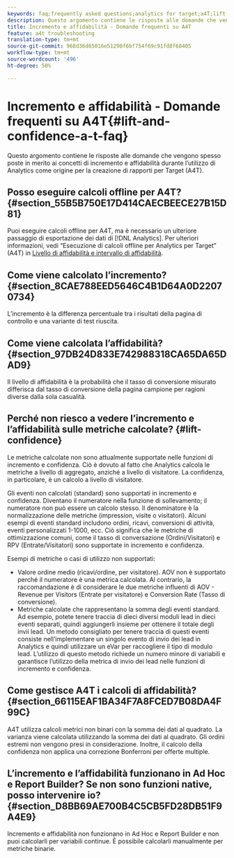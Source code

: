 ```yaml
---
keywords: faq;frequently asked questions;analytics for target;a4T;lift;ad hoc;report builder;confidence
description: Questo argomento contiene le risposte alle domande che vengono spesso poste in merito ai concetti di incremento e affidabilità durante l’utilizzo di Analytics come origine per la creazione di rapporti per Target (A4T).
title: Incremento e affidabilità - Domande frequenti su A4T
feature: a4t troubleshooting
translation-type: tm+mt
source-git-commit: 968d36d65016e51290f6bf754f69c91fd8f68405
workflow-type: tm+mt
source-wordcount: '496'
ht-degree: 50%

---
```



# Incremento e affidabilità - Domande frequenti su A4T{#lift-and-confidence-a-t-faq}

Questo argomento contiene le risposte alle domande che vengono spesso poste in merito ai concetti di incremento e affidabilità durante l’utilizzo di Analytics come origine per la creazione di rapporti per Target (A4T).

## Posso eseguire calcoli offline per A4T? {#section_55B5B750E17D414CAECBEECE27B15D81}

Puoi eseguire calcoli offline per A4T, ma è necessario un ulteriore passaggio di esportazione dei dati di [!DNL Analytics]. Per ulteriori informazioni, vedi “Esecuzione di calcoli offline per Analytics per Target” (A4T) in [Livello di affidabilità e intervallo di affidabilità](/help/c-reports/conversion-rate.md#concept_0D0002A1EBDF420E9C50E2A46F36629B).

## Come viene calcolato l’incremento? {#section_8CAE788EED5646C4B1D64A0D22070734}

L’incremento è la differenza percentuale tra i risultati della pagina di controllo e una variante di test riuscita.

## Come viene calcolata l’affidabilità? {#section_97DB24D833E742988318CA65DA65DAD9}

Il livello di affidabilità è la probabilità che il tasso di conversione misurato differisca dal tasso di conversione della pagina campione per ragioni diverse dalla sola casualità.

## Perché non riesco a vedere l’incremento e l’affidabilità sulle metriche calcolate?  {#lift-confidence}

Le metriche calcolate non sono attualmente supportate nelle funzioni di incremento e confidenza. Ciò è dovuto al fatto che Analytics calcola le metriche a livello di aggregato, anziché a livello di visitatore. La confidenza, in particolare, è un calcolo a livello di visitatore.

Gli eventi non calcolati (standard) sono supportati in incremento e confidenza. Diventano il numeratore nella funzione di sollevamento; il numeratore non può essere un calcolo stesso. Il denominatore è la normalizzazione delle metriche (impression, visite o visitatori). Alcuni esempi di eventi standard includono ordini, ricavi, conversioni di attività, eventi personalizzati 1-1000, ecc. Ciò significa che le metriche di ottimizzazione comuni, come il tasso di conversazione (Ordini/Visitatori) e RPV (Entrate/Visitatori) sono supportate in incremento e confidenza.

Esempi di metriche o casi di utilizzo non supportati:

* Valore ordine medio (ricavi/ordine, per visitatore). AOV non è supportato perché il numeratore è una metrica calcolata. Al contrario, la raccomandazione è di considerare le due metriche influenti di AOV - Revenue per Visitors (Entrate per visitatore) e Conversion Rate (Tasso di conversione).
* Metriche calcolate che rappresentano la somma degli eventi standard. Ad esempio, potete tenere traccia di dieci diversi moduli lead in dieci eventi separati, quindi aggiungerli insieme per ottenere il totale degli invii lead. Un metodo consigliato per tenere traccia di questi eventi consiste nell’implementare un singolo evento di invio dei lead in Analytics e quindi utilizzare un eVar  per raccogliere il tipo di modulo lead. L’utilizzo di questo metodo richiede un numero minore di variabili e garantisce l’utilizzo della metrica di invio dei lead nelle funzioni di incremento e confidenza.

## Come gestisce A4T i calcoli di affidabilità?  {#section_66115EAF1BA34F7A8FCED7B08DA4F99C}

A4T utilizza calcoli metrici non binari con la somma dei dati al quadrato. La varianza viene calcolata utilizzando la somma dei dati al quadrato. Gli ordini estremi non vengono presi in considerazione. Inoltre, il calcolo della confidenza non applica una correzione Bonferroni per offerte multiple.

## L’incremento e l’affidabilità funzionano in Ad Hoc e Report Builder? Se non sono funzioni native, posso intervenire io?  {#section_D8BB69AE700B4C5CB5FD28DB51F9A4E9}

Incremento e affidabilità non funzionano in Ad Hoc e Report Builder e non puoi calcolarli per variabili continue. È possibile calcolarli manualmente per metriche binarie.
